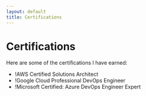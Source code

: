 ```yaml
---
layout: default
title: Certifications
---
```


# Certifications

Here are some of the certifications I have earned:

- !AWS Certified Solutions Architect
- !Google Cloud Professional DevOps Engineer
- !Microsoft Certified: Azure DevOps Engineer Expert